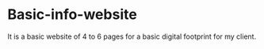 # Basic-info-website
It is a basic website of 4 to 6 pages for a basic digital footprint for my client. 
